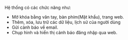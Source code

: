 Hệ thống có các chức năng như:
+ Mở khóa bằng vân tay, bàn phím(Mật khẩu), trang web.
+ Thêm, xóa, lưu trữ các dữ liệu, lịch sử của người dùng
+ Gửi cảnh báo về email.
+ Chụp hình và hiển thị cảnh báo đăng nhập qua web.
